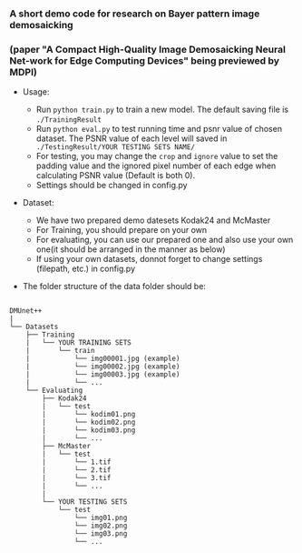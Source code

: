 ### A short demo code for research on Bayer pattern image demosaicking 
### (paper "A Compact High-Quality Image Demosaicking Neural Net-work for Edge Computing Devices" being previewed by MDPI)


- Usage:
    - Run `python train.py` to train a new model. The default saving file is `./TrainingResult`
    - Run `python eval.py` to test running time and psnr value of chosen dataset. The PSNR value of each level will saved in ` ./TestingResult/YOUR TESTING SETS NAME/`
    - For testing, you may change the `crop` and `ignore` value to set the padding value and the ignored pixel number of each edge when calculating PSNR value (Default is both 0).
    - Settings should be changed in config.py


- Dataset:
    - We have two prepared demo datesets Kodak24 and McMaster
    - For Training, you should prepare on your own
    - For evaluating, you can use our prepared one and also use your own one(it should be arranged in the manner as below)
    - If using your own datasets, donnot forget to change settings (filepath, etc.) in config.py
    
- The folder structure of the data folder should be:

``` DataSets File Arrangement:

DMUnet++  
|
└── Datasets  
    ├── Training  
    |   └── YOUR TRAINING SETS  
    |       └── train 
    |           └── img00001.jpg (example) 
    |           └── img00002.jpg (example) 
    |           └── img00003.jpg (example) 
    |           └── ...
    └── Evaluating  
        ├── Kodak24
        |   └── test 
        |       └── kodim01.png 
        |       └── kodim02.png 
        |       └── kodim03.png
        |       └── ...
        ├── McMaster
        |   └── test 
        |       └── 1.tif 
        |       └── 2.tif 
        |       └── 3.tif
        |       └── ...
        |
        └── YOUR TESTING SETS
            └── test 
                └── img01.png 
                └── img02.png 
                └── img03.png
                └── ...

```


